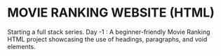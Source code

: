 # MOVIE RANKING WEBSITE (HTML)
Starting a full stack series. 
Day -1 : A beginner-friendly Movie Ranking HTML project showcasing the use of headings, paragraphs, and void elements.

